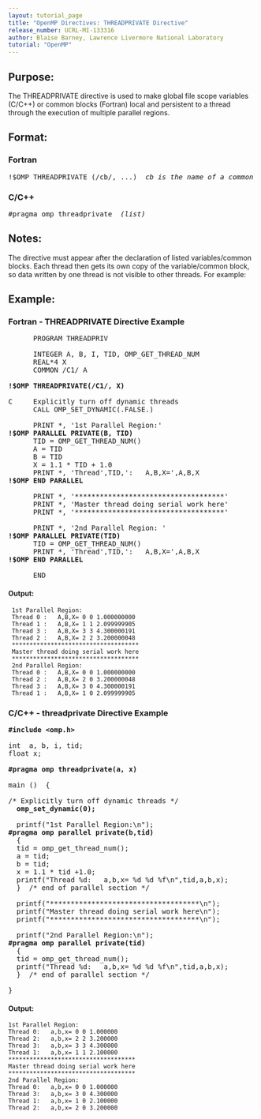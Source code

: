 ```yaml
---
layout: tutorial_page
title: "OpenMP Directives: THREADPRIVATE Directive"
release_number: UCRL-MI-133316
author: Blaise Barney, Lawrence Livermore National Laboratory
tutorial: "OpenMP"
---
```


## Purpose:

The THREADPRIVATE directive is used to make global file scope variables (C/C++) or common blocks (Fortran) local and persistent to a thread through the execution of multiple parallel regions.

## Format:

### Fortran
<pre>!$OMP THREADPRIVATE (/cb/, ...) <i> cb is the name of a common block </i></pre>

### C/C++	
<pre>
#pragma omp threadprivate <i> (list) </i>
</pre>

## Notes:

The directive must appear after the declaration of listed variables/common blocks. Each thread then gets its own copy of the variable/common block, so data written by one thread is not visible to other threads. For example:

## Example:

### Fortran - THREADPRIVATE Directive Example
<pre>
      PROGRAM THREADPRIV
 
      INTEGER A, B, I, TID, OMP_GET_THREAD_NUM
      REAL*4 X
      COMMON /C1/ A
<b> 
!$OMP THREADPRIVATE(/C1/, X) 
</b> 
C     Explicitly turn off dynamic threads
      CALL OMP_SET_DYNAMIC(.FALSE.)
 
      PRINT *, '1st Parallel Region:'
<b>!$OMP PARALLEL PRIVATE(B, TID) </b>
      TID = OMP_GET_THREAD_NUM()
      A = TID
      B = TID
      X = 1.1 * TID + 1.0
      PRINT *, 'Thread',TID,':   A,B,X=',A,B,X
<b>!$OMP END PARALLEL </b>
 
      PRINT *, '************************************'
      PRINT *, 'Master thread doing serial work here'
      PRINT *, '************************************'
 
      PRINT *, '2nd Parallel Region: '
<b>!$OMP PARALLEL PRIVATE(TID) </b>
      TID = OMP_GET_THREAD_NUM()
      PRINT *, 'Thread',TID,':   A,B,X=',A,B,X
<b>!$OMP END PARALLEL </b>
 
      END
</pre>

#### Output:

```
 1st Parallel Region:
 Thread 0 :   A,B,X= 0 0 1.000000000
 Thread 1 :   A,B,X= 1 1 2.099999905
 Thread 3 :   A,B,X= 3 3 4.300000191
 Thread 2 :   A,B,X= 2 2 3.200000048
 ************************************
 Master thread doing serial work here
 ************************************
 2nd Parallel Region: 
 Thread 0 :   A,B,X= 0 0 1.000000000
 Thread 2 :   A,B,X= 2 0 3.200000048
 Thread 3 :   A,B,X= 3 0 4.300000191
 Thread 1 :   A,B,X= 1 0 2.099999905
 ```

### C/C++ - threadprivate Directive Example

<pre><b>#include &lt;omp.h&gt;</b>
 
int  a, b, i, tid;
float x;

<b>#pragma omp threadprivate(a, x)
</b> 
main ()  {
 
/* Explicitly turn off dynamic threads */
<b>  omp_set_dynamic(0);</b> 

  printf("1st Parallel Region:\n");
<b>#pragma omp parallel private(b,tid)</b>
  {
  tid = omp_get_thread_num();
  a = tid;
  b = tid;
  x = 1.1 * tid +1.0;
  printf("Thread %d:   a,b,x= %d %d %f\n",tid,a,b,x);
  }  /* end of parallel section */
 
  printf("************************************\n");
  printf("Master thread doing serial work here\n");
  printf("************************************\n");
 
  printf("2nd Parallel Region:\n");
<b>#pragma omp parallel private(tid)</b>
  {
  tid = omp_get_thread_num();
  printf("Thread %d:   a,b,x= %d %d %f\n",tid,a,b,x);
  }  /* end of parallel section */

}
</pre>

#### Output:

```
1st Parallel Region:
Thread 0:   a,b,x= 0 0 1.000000
Thread 2:   a,b,x= 2 2 3.200000
Thread 3:   a,b,x= 3 3 4.300000
Thread 1:   a,b,x= 1 1 2.100000
************************************
Master thread doing serial work here
************************************
2nd Parallel Region:
Thread 0:   a,b,x= 0 0 1.000000
Thread 3:   a,b,x= 3 0 4.300000
Thread 1:   a,b,x= 1 0 2.100000
Thread 2:   a,b,x= 2 0 3.200000
```
